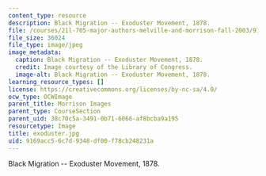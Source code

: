 ```yaml
---
content_type: resource
description: Black Migration -- Exoduster Movement, 1878.
file: /courses/21l-705-major-authors-melville-and-morrison-fall-2003/9169acc56c7d9348df00f78cb248231a_exoduster.jpg
file_size: 36024
file_type: image/jpeg
image_metadata:
  caption: Black Migration -- Exoduster Movement, 1878.
  credit: Image courtesy of the Library of Congress.
  image-alt: Black Migration -- Exoduster Movement, 1878.
learning_resource_types: []
license: https://creativecommons.org/licenses/by-nc-sa/4.0/
ocw_type: OCWImage
parent_title: Morrison Images
parent_type: CourseSection
parent_uid: 38c70c5a-3491-0b71-6066-af8bcba9a195
resourcetype: Image
title: exoduster.jpg
uid: 9169acc5-6c7d-9348-df00-f78cb248231a
---
```

Black Migration -- Exoduster Movement, 1878.